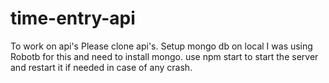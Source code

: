 # time-entry-api
To work on api's
Please clone api's.
Setup mongo db on local I was using Robotb for this and need to install mongo.
use npm start to start the server and restart it if needed in case of any crash.
